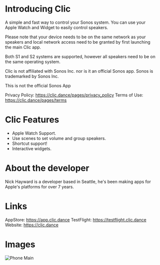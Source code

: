 # Introducing Clic

A simple and fast way to control your Sonos system. You can use your Apple Watch and Widget to easily control speakers.

Please note that your device needs to be on the same network as your speakers and local network access need to be granted by first launching the main Clic app.

Both S1 and S2 systems are supported, however all speakers need to be on the same operating system.

Clic is not affiliated with Sonos Inc. nor is it an official Sonos app. Sonos is trademarked by Sonos Inc.

This is not the official Sonos App

Privacy Policy: https://clic.dance/pages/privacy_policy
Terms of Use: https://clic.dance/pages/terms

# Clic Features

- Apple Watch Support.
- Use scenes to set volume and group speakers.
- Shortcut support!
- Interactive widgets.

# About the developer

Nick Hayward is a developer based in Seattle, he's been making apps for Apple's platforms for over 7 years.

# Links

AppStore: https://app.clic.dance
TestFlight: https://testflight.clic.dance
Website: https://clic.dance

# Images

![Phone Main](https://clic.dance/assets/phone_main_2.png)
